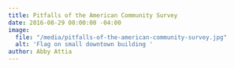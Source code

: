 ```yaml
---
title: Pitfalls of the American Community Survey
date: 2016-08-29 08:00:00 -04:00
image:
  file: "/media/pitfalls-of-the-american-community-survey.jpg"
  alt: 'Flag on small downtown building '
author: Abby Attia
---
```


